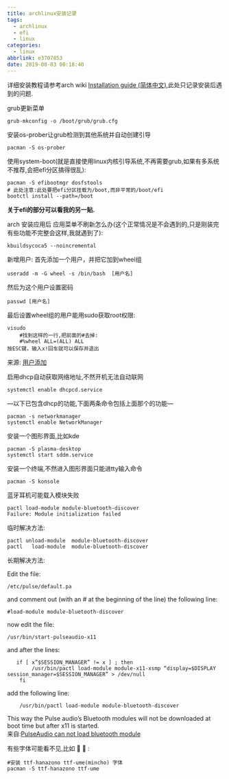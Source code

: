 ```yaml
---
title: archlinux安装记录
tags:
  - archlinux
  - efi
  - linux
categories:
  - linux
abbrlink: e3707853
date: 2019-08-03 00:18:40
---
```

详细安装教程请参考arch wiki [Installation guide (简体中文)](https://wiki.archlinux.org/index.php/Installation_guide_(%E7%AE%80%E4%BD%93%E4%B8%AD%E6%96%87)),此处只记录安装后遇到的问题.

grub更新菜单  

```shell
grub-mkconfig -o /boot/grub/grub.cfg  
```

安装os-prober让grub检测到其他系统并自动创建引导

```shell
pacman -S os-prober
```

使用system-boot(就是直接使用linux内核引导系统,不再需要grub,如果有多系统不推荐,会把efi分区搞得很乱):

```shell
pacman -S efibootmgr dosfstools
# 此处注意:此处要把efi分区挂载为/boot,而非平常的/boot/efi
bootctl install --path=/boot
 ```
<!--more-->
__关于efi的部分可以看我的另一贴.__

arch 安装应用后 应用菜单不刷新怎么办(这个正常情况是不会遇到的,只是刚装完有些功能不完整会这样,我就遇到了):  

```shell
kbuildsycoca5 --noincremental
```

新增用户:
首先添加一个用户，并把它加到wheel组  

```shell
useradd -m -G wheel -s /bin/bash  [用户名]
```

然后为这个用户设置密码  

```shell
passwd [用户名]
```

最后设置wheel组的用户能用sudo获取root权限:  

```shell
visudo
    #找到这样的一行,把前面的#去掉:
    #%wheel ALL=(ALL) ALL
按ESC键，输入x!回车就可以保存并退出
```

来源: [用户添加](https://www.jianshu.com/p/6eaf642a94ed)

启用dhcp自动获取网络地址,不然开机无法自动联网

```shell
systemctl enable dhcpcd.service
```

—以下已包含dhcp的功能,下面两条命令包括上面那个的功能—

```shell
pacman -s networkmanager
systemctl enable NetworkManager  
```

安装一个图形界面,比如kde

```shell
pacman -S plasma-desktop
systemctl start sddm.service  
```

安装一个终端,不然进入图形界面只能进tty输入命令

```shell
pacman -S konsole
```

蓝牙耳机可能载入模块失败

```shell
pactl load-module module-bluetooth-discover
Failure: Module initialization failed
```

临时解决方法:

```shell
pactl unload-module  module-bluetooth-discover
pactl   load-module  module-bluetooth-discover
```

长期解决方法:

Edit the file:

```shell
/etc/pulse/default.pa
```

and comment out (with an # at the beginning of the line) the following line:

```shell
#load-module module-bluetooth-discover
```

now edit the file:

```shell
/usr/bin/start-pulseaudio-x11
```

and after the lines:

```shell
   if [ x”$SESSION_MANAGER” != x ] ; then
        /usr/bin/pactl load-module module-x11-xsmp “display=$DISPLAY session_manager=$SESSION_MANAGER” > /dev/null
    fi
```

add the following line:

```shell
    /usr/bin/pactl load-module module-bluetooth-discover
```

This way the Pulse audio’s Bluetooth modules will not be downloaded at boot time but after x11 is started.  
来自:[PulseAudio can not load bluetooth module](https://askubuntu.com/questions/689281/pulseaudio-can-not-load-bluetooth-module)  

有些字体可能看不见,比如 𫔭 𪠸 :

```shell
#安装 ttf-hanazono ttf-ume(mincho) 字体
pacman -S ttf-hanazono ttf-ume
```
